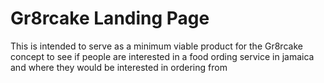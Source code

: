 <h1>Gr8rcake Landing Page</h1>
<p>This is intended to serve as a minimum viable product for the Gr8rcake concept to see if people are interested in a food ording service in jamaica and where they would be interested in ordering from</p>
